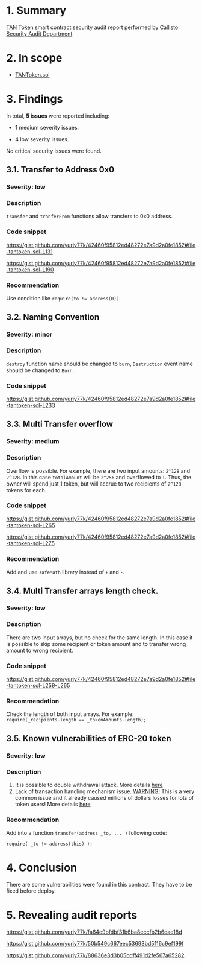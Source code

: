 # 1. Summary

[TAN Token](https://etherscan.io/address/0x2c36204a0712a2a50e54a62f7c4f01867e78cb53#code) smart contract security audit report performed by [Callisto Security Audit Department](https://github.com/EthereumCommonwealth/Auditing)

# 2. In scope

- [TANToken.sol](https://gist.github.com/yuriy77k/42460f95812ed48272e7a9d2a0fe1852)

# 3. Findings

In total, **5 issues** were reported including:

- 1 medium severity issues.

- 4 low severity issues.

No critical security issues were found.

## 3.1. Transfer to Address 0x0

### Severity: low

### Description

`transfer` and `tranferFrom` functions allow transfers to 0x0 address.

### Code snippet

https://gist.github.com/yuriy77k/42460f95812ed48272e7a9d2a0fe1852#file-tantoken-sol-L131

https://gist.github.com/yuriy77k/42460f95812ed48272e7a9d2a0fe1852#file-tantoken-sol-L190

### Recommendation

Use condition like `require(to != address(0))`.

## 3.2. Naming Convention

### Severity: minor

### Description

`destroy` function name should be changed to `burn`, `Destruction` event name should be changed to `Burn`.

### Code snippet

https://gist.github.com/yuriy77k/42460f95812ed48272e7a9d2a0fe1852#file-tantoken-sol-L233

## 3.3. Multi Transfer overflow

### Severity: medium

### Description

Overflow is possible. For example, there are two input amounts: `2^128` and `2^128`. In this case `totalAmount` will be `2^256` and overflowed to `1`. Thus, the owner will spend just 1 token, but will accrue to two recipients of `2^128` tokens for each.

### Code snippet

https://gist.github.com/yuriy77k/42460f95812ed48272e7a9d2a0fe1852#file-tantoken-sol-L265

https://gist.github.com/yuriy77k/42460f95812ed48272e7a9d2a0fe1852#file-tantoken-sol-L275

### Recommendation

Add and use `safeMath` library instead of `+` and `-`.

## 3.4. Multi Transfer arrays length check.

### Severity: low

### Description

There are two input arrays, but no check for the same length. In this case it is possible to skip some recipient or token amount and to transfer wrong amount to wrong recipient.

### Code snippet

https://gist.github.com/yuriy77k/42460f95812ed48272e7a9d2a0fe1852#file-tantoken-sol-L259-L265

### Recommendation

Check the length of both input arrays. For example: `require(_recipients.length == _tokenAmounts.length);`

## 3.5. Known vulnerabilities of ERC-20 token

### Severity: low

### Description

1. It is possible to double withdrawal attack. More details [here](https://docs.google.com/document/d/1YLPtQxZu1UAvO9cZ1O2RPXBbT0mooh4DYKjA_jp-RLM/edit)
2. Lack of transaction handling mechanism issue. [WARNING!](https://gist.github.com/Dexaran/ddb3e89fe64bf2e06ed15fbd5679bd20) This is a very common issue and it already caused millions of dollars losses for lots of token users! More details [here](https://docs.google.com/document/d/1Feh5sP6oQL1-1NHi-X1dbgT3ch2WdhbXRevDN681Jv4/edit)

### Recommendation

Add into a function `transfer(address _to, ... )` following code:
```solidity
require( _to != address(this) );
```

# 4. Conclusion

There are some vulnerabilities were found in this contract. They have to be fixed before deploy.

# 5. Revealing audit reports

https://gist.github.com/yuriy77k/fa64e9bfdbf31b6ba8eccfb2b6dae18d

https://gist.github.com/yuriy77k/50b549c667eec53693bd5116c9ef199f

https://gist.github.com/yuriy77k/88636e3d3b05cdff491d2fe567a65282
